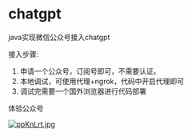 # chatgpt
java实现微信公众号接入chatgpt

接入步骤:
1. 申请一个公众号，订阅号即可，不需要认证。
2. 本地调试，可使用代理+ngrok，代码中开启代理即可
3. 调试完需要一个国外浏览器进行代码部署


体验公众号

[![ppKnLrt.jpg](https://s1.ax1x.com/2023/03/11/ppKnLrt.jpg)](https://imgse.com/i/ppKnLrt)

